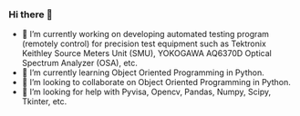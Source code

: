 ### Hi there 👋
- 🔭 I’m currently working on developing automated testing program (remotely control) for precision test equipment such as Tektronix Keithley Source Meters Unit (SMU), YOKOGAWA AQ6370D Optical Spectrum Analyzer (OSA), etc. 
- 🌱 I’m currently learning Object Oriented Programming in Python. 
- 👯 I’m looking to collaborate on Object Oriented Programming in Python.
- 🤔 I’m looking for help with Pyvisa, Opencv, Pandas, Numpy, Scipy, Tkinter, etc.

